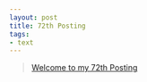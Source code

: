 ```yaml
---
layout: post
title: 72th Posting
tags: 
- text
---
```


> [Welcome to my 72th Posting](https://janghan-kor.tistory.com/404)
